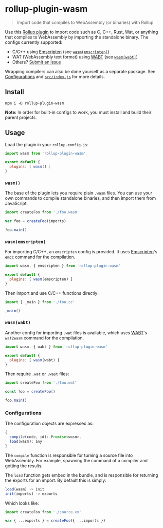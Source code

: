 
# rollup-plugin-wasm

> Import code that compiles to WebAssembly (or binaries) with Rollup

Use this [Rollup plugin](https://rollupjs.org) to import code such as C, C++, Rust, Wat, or anything that compiles to WebAssembly by importing the standalone binary.  The configs currently supported:

 - C/C++ using  [Emscripten](https://github.com/kripken/emscripten) (see [`wasm(emscripten)`](#wasmemscripten))
 - WAT (WebAssembly text format) using [WABT](https://github.com/webassembly/wabt) (see [`wasm(wabt)`](#wasmwabt))
 - Others? [Submit an issue](https://github.com/jamen/rollup-plugin-wasm/issues/new)

Wrapping compilers can also be done yourself as a separate package. See [Configurations](#configurations) and [`src/index.js`](https://github.com/jamen/rollup-plugin-wasm/blob/master/src/index.js) for more details.

## Install

```
npm i -D rollup-plugin-wasm
```

**Note:** In order for built-in configs to work, you must install and build their parent projects.

## Usage

Load the plugin in your `rollup.config.js`:

```js
import wasm from 'rollup-plugin-wasm'

export default {
  plugins: [ wasm() ]
}
```

### `wasm()`

The base of the plugin lets you require plain `.wasm` files.  You can use your own commands to compile standalone binaries, and then import them from JavaScript.

```js
import createFoo from './foo.wasm'

var foo = createFoo(imports)

foo.main()
```

### `wasm(emscripten)`

For importing C/C++, an `emscripten` config is provided. It uses [Emscripten](https://github.com/kripken/emscripten)'s `emcc` command for the compilation.

```js
import wasm, { emscripten } from 'rollup-plugin-wasm'

export default {
  plugins: [ wasm(emscripten) ]
}
```

Then import and use C/C++ functions directly:

```js
import { _main } from './foo.cc'

_main()
```

### `wasm(wabt)`

Another config for importing `.wat` files is available, which uses [WABT](https://github.com/WebAssembly/WABT)'s `wat2wasm` command for the compilation.

```js
import wasm, { wabt } from 'rollup-plugin-wasm'

export default {
  plugins: [ wasm(wabt) ]
}
```

Then require `.wat` or `.wast` files:

```js
import createFoo from './foo.wat'

const foo = createFoo()

foo.main()
```

### Configurations

The configuration objects are expressed as:

```js
{
  compile(code, id): Promise<wasm>,
  load(wasm): any
}
```

The `compile` function is responsible for turning a source file into WebAssembly.  For example, spawning the command of a compiler and getting the results.

The `load` function gets embed in the bundle, and is responsible for returning the exports for an import.  By default this is simply:

```js
load(wasm) -> init
init(imports) -> exports
```

Which looks like:

```js
import createFoo from './source.ex'

var { ...exports } = createFoo({ ...imports })
```

